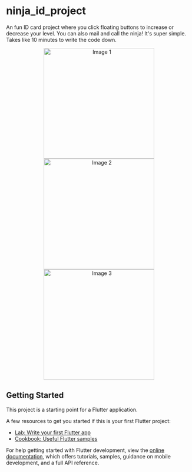 # ninja_id_project

An fun ID card project where you click floating buttons to increase or decrease your level. You can also mail and call the ninja! It's super simple. Takes like 10 minutes to write the code down. 

<!-- ![image alt](https://github.com/Abdullah-Nasir-Chowdhury/ninja_id_project/blob/master/screenshot1.png?raw=true) -->
<!-- ![image alt](https://github.com/Abdullah-Nasir-Chowdhury/ninja_id_project/blob/master/screenshot2.png?raw=true) -->

<p align="center">
  <img src="https://github.com/Abdullah-Nasir-Chowdhury/ninja_id_project/blob/master/screenshot3.png?raw=true" alt="Image 1" width="300", style="margin-right">
  <img src="https://github.com/Abdullah-Nasir-Chowdhury/ninja_id_project/blob/master/screenshot4.png?raw=true" alt="Image 2" width="300", style="margin-left">
  <img src="https://github.com/Abdullah-Nasir-Chowdhury/ninja_id_project/blob/master/screenshot5.png?raw=true" alt="Image 3" width="300", style="margin-left">
</p>



## Getting Started

This project is a starting point for a Flutter application.

A few resources to get you started if this is your first Flutter project:

- [Lab: Write your first Flutter app](https://docs.flutter.dev/get-started/codelab)
- [Cookbook: Useful Flutter samples](https://docs.flutter.dev/cookbook)

For help getting started with Flutter development, view the
[online documentation](https://docs.flutter.dev/), which offers tutorials,
samples, guidance on mobile development, and a full API reference.




